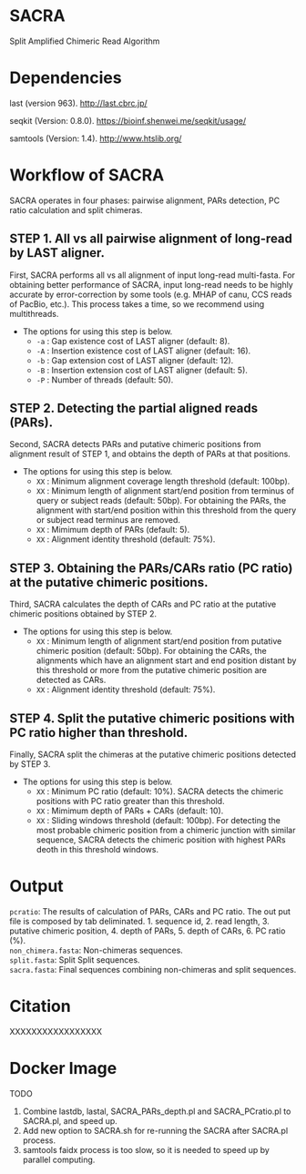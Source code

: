 # SACRA
Split Amplified Chimeric Read Algorithm

# Dependencies

last (version 963).
http://last.cbrc.jp/

seqkit (Version: 0.8.0).
https://bioinf.shenwei.me/seqkit/usage/

samtools (Version: 1.4).
http://www.htslib.org/

# Workflow of SACRA
SACRA operates in four phases: pairwise alignment, PARs detection, PC ratio calculation and split chimeras.  

## STEP 1. All vs all pairwise alignment of long-read by LAST aligner.  
First, SACRA performs all vs all alignment of input long-read multi-fasta. For obtaining better performance of SACRA, input long-read needs to be highly accurate by error-correction by some tools (e.g. MHAP of canu, CCS reads of PacBio, etc.). This process takes a time, so we recommend using multithreads.  

- The options for using this step is below.  
    - `-a` : Gap existence cost of LAST aligner (default: 8).  
    - `-A` : Insertion existence cost of LAST aligner (default: 16).  
    - `-b` : Gap extension cost of LAST aligner (default: 12).  
    - `-B` : Insertion extension cost of LAST aligner (default: 5).  
    - `-P` : Number of threads (default: 50).  

## STEP 2. Detecting the partial aligned reads (PARs).
Second, SACRA detects PARs and putative chimeric positions from alignment result of STEP 1, and obtains the depth of PARs at that positions.

- The options for using this step is below.  
    - `XX` : Minimum alignment coverage length threshold (default: 100bp).  
    - `XX` : Minimum length of alignment start/end position from terminus of query or subject reads (default: 50bp). For obtaining the PARs, the alignment with start/end position within this threshold from the query or subject read terminus are removed.  
    - `XX` : Mimimum depth of PARs (default: 5).  
    - `XX` : Alignment identity threshold (default: 75%).  

## STEP 3. Obtaining the PARs/CARs ratio (PC ratio) at the putative chimeric positions.
Third, SACRA calculates the depth of CARs and PC ratio at the putative chimeric positions obtained by STEP 2.  

- The options for using this step is below.  
    - `XX` : Minimum length of alignment start/end position from putative chimeric position (default: 50bp). For obtaining the CARs, the alignments which have an alignment start and end position distant by this threshold or more from the putative chimeric position are detected as CARs.  
    - `XX` : Alignment identity threshold (default: 75%).  

## STEP 4. Split the putative chimeric positions with PC ratio higher than threshold.
Finally, SACRA split the chimeras at the putative chimeric positions detected by STEP 3.

- The options for using this step is below.  
    - `XX` : Minimum PC ratio (default: 10%). SACRA detects the chimeric positions with PC ratio greater than this threshold.  
    - `XX` : Mimimum depth of PARs + CARs (default: 10).  
    - `XX` : Sliding windows threshold (default: 100bp). For detecting the most probable chimeric position from a chimeric junction with similar sequence, SACRA detects the chimeric position with highest PARs deoth in this threshold windows.  

# Output
`pcratio`: The results of calculation of PARs, CARs and PC ratio. The out put file is composed by tab deliminated. 1. sequence id, 2. read length, 3. putative chimeric position, 4. depth of PARs, 5. depth of CARs, 6. PC ratio (%).  
`non_chimera.fasta`: Non-chimeras sequences.  
`split.fasta`: Split Split sequences.  
`sacra.fasta`: Final sequences combining non-chimeras and split sequences.  

# Citation
XXXXXXXXXXXXXXXXX  

# Docker Image

TODO
1. Combine lastdb, lastal, SACRA_PARs_depth.pl and SACRA_PCratio.pl to SACRA.pl, and speed up.
2. Add new option to SACRA.sh for re-running the SACRA after SACRA.pl process.
3. samtools faidx process is too slow, so it is needed to speed up by parallel computing.
